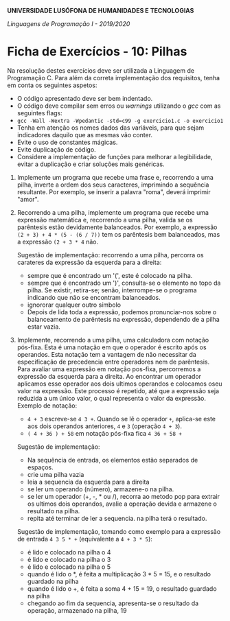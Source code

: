 **UNIVERSIDADE LUSÓFONA DE HUMANIDADES E TECNOLOGIAS**

*Linguagens de Programação I - 2019/2020*

# Ficha de Exercícios - 10: Pilhas

Na resolução destes exercícios deve ser utilizada a Linguagem de Programação C. Para além da correta implementação dos requisitos, tenha em conta os seguintes aspetos:

- O código apresentado deve ser bem indentado. 
- O código deve compilar sem erros ou *warnings* utilizando o *gcc* com as seguintes flags:
- `gcc -Wall -Wextra -Wpedantic -std=c99 -g exercicio1.c -o exercicio1`
- Tenha em atenção os nomes dados das variáveis, para que sejam indicadores daquilo que as mesmas vão conter.
- Evite o uso de constantes mágicas. 
- Evite duplicação de código. 
- Considere a implementação de funções para melhorar a legibilidade, evitar a duplicação e criar soluções mais genéricas.


1. Implemente um programa que recebe uma frase e, recorrendo a uma pilha, inverte a ordem dos seus caracteres, imprimindo a sequência resultante. Por exemplo, se inserir a palavra "roma", deverá imprimir "amor".


2. Recorrendo a uma pilha, implemente um programa que recebe uma expressão matemática e, recorrendo a uma pilha, valida se os parêntesis estão devidamente balanceados. Por exemplo, a expressão `(2 + 3) + 4 * (5 - (6 / 7))` tem os parêntesis bem balanceados, mas a expressão `(2 + 3 * 4` não. 

    Sugestão de implementação: recorrendo a uma pilha, percorra os carateres da expressão da esquerda para a direita:
   * sempre que é encontrado um '(', este é colocado na pilha. 
   * sempre que é encontrado um ')', consulta-se o elemento no topo da pilha. Se existir, retira-se; senão, interrompe-se o programa indicando que não se encontram balanceados.
   * ignororar qualquer outro símbolo
   * Depois de lida toda a expressão, podemos pronunciar-nos sobre o balanceamento de parêntesis na expressão, dependendo de a pilha estar vazia.


3. Implemente, recorrendo a uma pilha, uma calculadora com notação pós-fixa. Esta é uma notação em que o operador é escrito após os operandos. Esta notação tem a vantagem de não necessitar da especificação de precedencia entre operadores nem de parêntesis. Para avaliar uma expressão em notação pos-fixa, percorremos a expressão da esquerda para a direita. Ao encontrar um operador aplicamos esse operador aos dois ultimos operandos e colocamos oseu valor na expressão. Este processo é repetido, até que a expressão seja reduzida a um único valor, o qual representa o valor da expressão.
   Exemplo de notação:
   * `4 + 3` escreve-se `4 3 +`. Quando se lê o operador `+`, aplica-se este aos dois operandos anteriores, `4` e `3` (operação `4 + 3`).
   * `( 4 + 36 ) + 58` em notação pós-fixa fica `4 36 + 58 +`

   Sugestão de implementação:
   * Na sequência de entrada, os elementos estão separados de espaços. 
   * crie uma pilha vazia
   * leia a sequencia da esquerda para a direita
   * se ler um operando (número), armazene-o na pilha.
   * se ler um operador (+, -, * ou /), recorra ao metodo pop para extrair os ultimos dois operandos, avalie a operação devida e armazene o resultado na pilha. 
   * repita até terminar de ler a sequencia. na pilha terá o resultado.

   Sugestão de implementação, tomando como exemplo para a expressão de entrada `4 3 5 * +` (equivalente a  `4 + 3 * 5`):
   * é lido e colocado na pilha o 4
   * é lido e colocado na pilha o 3
   * é lido e colocado na pilha o 5
   * quando é lido o *, é feita a multiplicação 3 * 5 = 15, e o resultado guardado na pilha
   * quando é lido o +, é feita a soma 4 + 15 = 19, o resultado guardado na pilha
   * chegando ao fim da sequencia, apresenta-se o resultado da operação, armazenado na pilha, 19
